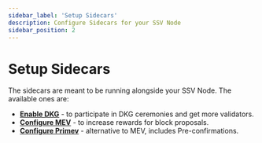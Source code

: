 ```yaml
---
sidebar_label: 'Setup Sidecars'
description: Configure Sidecars for your SSV Node
sidebar_position: 2
---
```


<!-- DONT FORGET TO UNCOMMENT IN OPERATOR-NODE README -->

# Setup Sidecars

The sidecars are meant to be running alongside your SSV Node. The available ones are:
  * [**Enable DKG**](/docs/operators/operator-node/setup-sidecars/enabling-dkg/) - to participate in DKG ceremonies and get more validators.
  * [**Configure MEV**](/docs/operators/operator-node/setup-sidecars/configuring-mev.md) - to increase rewards for block proposals.
  * [**Configure Primev**](/docs/operators/operator-node/setup-sidecars/configuring-primev.md) - alternative to MEV, includes Pre-confirmations.
<!--  * [*Configure SSV Remote Signer*](./setup-sidecars/remote-signer) - *(optional)* separates the key management functions from the SSV node. -->
